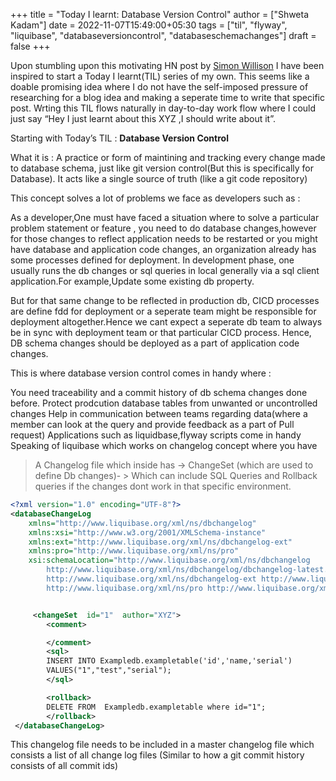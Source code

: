 +++
title = "Today I learnt: Database Version Control"
author = ["Shweta Kadam"]
date = 2022-11-07T15:49:00+05:30
tags = ["til", "flyway", "liquibase", "databaseversioncontrol", "databaseschemachanges"]
draft = false
+++

Upon stumbling upon this motivating HN post by [Simon Willison](https://simonwillison.net/2022/Nov/6/what-to-blog-about/) I have been inspired to start a Today I learnt(TIL) series of my own. This seems like a doable promising idea where I do not have the self-imposed pressure of researching for a blog idea and making a seperate time to write that specific post. Wrting this TIL flows naturally in day-to-day work flow where I could just say “Hey I just learnt about this XYZ ,I should write about it”.

Starting with Today’s TIL : ****Database Version Control****

What it is : A practice or form of maintining and tracking every change made to database schema, just like git version control(But this is specifically for Database). It acts like a single source of truth (like a git code repository)

This concept solves a lot of problems we face as developers such as :

As a developer,One must have faced a situation where to solve a particular problem statement or feature , you need to do database changes,however for those changes to reflect application needs to be restarted or you might have database and application code changes, an organization already has some processes defined for deployment. In development phase, one usually runs the db changes or sql queries in local generally via a sql client application.For example,Update some existing db property.

But for that same change to be reflected in production db, CICD processes are define fdd for deployment or a seperate team might be responsible for deployment altogether.Hence we cant expect a seperate db team to always be in sync with deployment team or that particular CICD process. Hence, DB schema changes should be deployed as a part of application code changes.

This is where database version control comes in handy where :

You need traceability and a commit history of db schema changes done before.
Protect prodcution database tables from unwanted or uncontrolled changes
Help in communication between teams regarding data(where a member can look at the query and provide feedback as a part of Pull request)
Applications such as liquidbase,flyway scripts come in handy Speaking of liquibase which works on changelog concept where you have

> A Changelog file which inside has -&gt; ChangeSet (which are used to define Db changes)- &gt; Which can include SQL Queries and Rollback queries if the changes dont work in that specific environment.

```xml
<?xml version="1.0" encoding="UTF-8"?>
<databaseChangeLog
	xmlns="http://www.liquibase.org/xml/ns/dbchangelog"
	xmlns:xsi="http://www.w3.org/2001/XMLSchema-instance"
	xmlns:ext="http://www.liquibase.org/xml/ns/dbchangelog-ext"
	xmlns:pro="http://www.liquibase.org/xml/ns/pro"
	xsi:schemaLocation="http://www.liquibase.org/xml/ns/dbchangelog
		http://www.liquibase.org/xml/ns/dbchangelog/dbchangelog-latest.xsd
		http://www.liquibase.org/xml/ns/dbchangelog-ext http://www.liquibase.org/xml/ns/dbchangelog/dbchangelog-ext.xsd
		http://www.liquibase.org/xml/ns/pro http://www.liquibase.org/xml/ns/pro/liquibase-pro-latest.xsd">


     <changeSet  id="1"  author="XYZ">
        <comment>

        </comment>
        <sql>
        INSERT INTO Exampledb.exampletable('id','name,'serial')
        VALUES("1","test","serial");
        </sql>

        <rollback>
        DELETE FROM  Exampledb.exampletable where id="1";
        </rollback>
 </databaseChangeLog>
```

This changelog file needs to be included in a master changelog file which consists a list of all change log files (Similar to how a git commit history consists of all commit ids)
